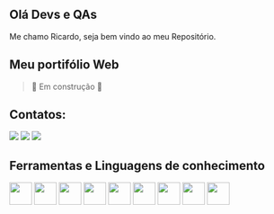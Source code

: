
## Olá Devs e QAs

Me chamo Ricardo, seja bem vindo ao meu Repositório. 

## Meu portifólio Web
> :construction: Em construção :construction:
           
## Contatos:

<div>         
<a href="https://www.instagram.com/r.barbosa999?igsh=MXc3bW9saThpemNjdA==" target="_blank"><img loading="lazy" src="https://img.shields.io/badge/-Instagram-%23E4405F?style=for-the-badge&logo=instagram&logoColor=white" target="_blank"></a>
<a href = "ricardobarbosa999@gmail.com"><img loading="lazy" src="https://img.shields.io/badge/Gmail-D14836?style=for-the-badge&logo=gmail&logoColor=white" target="_blank"></a>
<a href="https://www.linkedin.com/in/ricardo-barbosa-6a115010b/" target="_blank"><img loading="lazy" src="https://img.shields.io/badge/-LinkedIn-%230077B5?style=for-the-badge&logo=linkedin&logoColor=white" target="_blank"></a>   
</div>

## Ferramentas e Linguagens de conhecimento

<img loading="lazy" src="https://cdn.jsdelivr.net/gh/devicons/devicon/icons/git/git-original.svg" width="40" height="40"/>           <img loading="lazy" img src="https://cdn.jsdelivr.net/gh/devicons/devicon@latest/icons/selenium/selenium-original.svg" width="40" height="40"/>           <img loading="lazy" img src="https://cdn.jsdelivr.net/gh/devicons/devicon@latest/icons/cypressio/cypressio-original.svg" width="40" height="40"/>           <img loading="lazy" img src="https://cdn.jsdelivr.net/gh/devicons/devicon@latest/icons/postman/postman-original.svg" width="40" height="40"/>           <img loading="lazy" img src="https://cdn.jsdelivr.net/gh/devicons/devicon@latest/icons/java/java-original.svg" width="40" height="40"/>           <img loading="lazy" img src="https://cdn.jsdelivr.net/gh/devicons/devicon@latest/icons/junit/junit-original-wordmark.svg" width="40" height="40"/>
<img loading="lazy" img src="https://cdn.jsdelivr.net/gh/devicons/devicon@latest/icons/html5/html5-original.svg" width="40" height="40"/>           <img loading="lazy" img src="https://cdn.jsdelivr.net/gh/devicons/devicon@latest/icons/css3/css3-original.svg" width="40" height="40"/>           <img loading="lazy" img src="https://cdn.jsdelivr.net/gh/devicons/devicon@latest/icons/javascript/javascript-original.svg" width="40" height="40"/>


          

          



           





          

